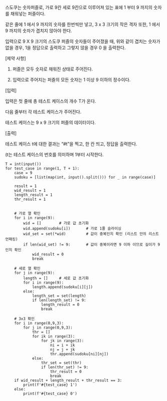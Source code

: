 스도쿠는 숫자퍼즐로, 가로 9칸 세로 9칸으로 이루어져 있는 표에 1 부터 9 까지의 숫자를 채워넣는 퍼즐이다.
 



같은 줄에 1 에서 9 까지의 숫자를 한번씩만 넣고, 3 x 3 크기의 작은 격자 또한, 1 에서 9 까지의 숫자가 겹치지 않아야 한다.
 


입력으로 9 X 9 크기의 스도쿠 퍼즐의 숫자들이 주어졌을 때, 위와 같이 겹치는 숫자가 없을 경우, 1을 정답으로 출력하고 그렇지 않을 경우 0 을 출력한다.


[제약 사항]

1. 퍼즐은 모두 숫자로 채워진 상태로 주어진다.

2. 입력으로 주어지는 퍼즐의 모든 숫자는 1 이상 9 이하의 정수이다.


[입력]

입력은 첫 줄에 총 테스트 케이스의 개수 T가 온다.

다음 줄부터 각 테스트 케이스가 주어진다.

테스트 케이스는 9 x 9 크기의 퍼즐의 데이터이다.


[출력]

테스트 케이스 t에 대한 결과는 “#t”을 찍고, 한 칸 띄고, 정답을 출력한다.

(t는 테스트 케이스의 번호를 의미하며 1부터 시작한다.
```
T = int(input())
for test_case in range(1, T + 1):
    case = 9
    sudoku = [list(map(int, input().split())) for _ in range(case)]

    result = 1
    wid_result = 1
    length_result = 1
    thr_result = 1


    # 가로 열 확인
    for i in range(9):
        wid = []        # 가로 값 초기화
        wid.append(sudoku[i])       # 가로 1줄 슬라이싱
        wid_set = set(*wid)         # 값이 중복인지 확인 (리스트 안의 리스트 언패킹)
        if len(wid_set) != 9:       # 값이 중복이라면 9 이하 이므로 길이가 9인지 확인
            wid_result = 0
            break

    # 세로 열 확인
    for j in range(9):
        length = []     # 세로 값 초기화
        for i in range(9):
            length.append(sudoku[i][j])
        else:
            length_set = set(length)
            if len(length_set) != 9:
                length_result = 0
                break

    # 3x3 확인
    for i in range(0,9,3):
        for j in range(0,9,3):
            thr = []
            for ik in range(3):
                for jk in range(3):
                    ni = i + ik
                    nj = j + jk
                    thr.append(sudoku[ni][nj])
            else:
                thr_set = set(thr)
                if len(thr_set) != 9:
                    thr_result = 0
                    break
    if wid_result + length_result + thr_result == 3:
        print(f'#{test_case} 1')
    else:
        print(f'#{test_case} 0')
```